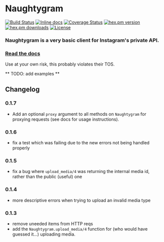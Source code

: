 # Naughtygram

[![Build Status](https://travis-ci.org/Zensavona/naughtygram.svg?branch=master)](https://travis-ci.org/Zensavona/naughtygram) [![Inline docs](http://inch-ci.org/github/zensavona/naughtygram.svg)](http://inch-ci.org/github/zensavona/naughtygram) [![Coverage Status](https://coveralls.io/repos/Zensavona/naughtygram/badge.svg?branch=master&service=github)](https://coveralls.io/github/Zensavona/naughtygram?branch=master) [![hex.pm version](https://img.shields.io/hexpm/v/naughtygram.svg)](https://hex.pm/packages/naughtygram) [![hex.pm downloads](https://img.shields.io/hexpm/dt/naughtygram.svg)](https://hex.pm/packages/naughtygram) [![License](http://img.shields.io/badge/license-MIT-brightgreen.svg)](http://opensource.org/licenses/MIT)

### Naughtygram is a very basic client for Instagram's private API.

### [Read the docs](https://hexdocs.pm/naughtygram)

Use at your own risk, this probably violates their TOS.

** TODO: add examples **


## Changelog

### 0.1.7
- Add an optional `proxy` argument to all methods on `Naughtygram` for proxying requests (see docs for usage instructions).

### 0.1.6
- fix a test which was failing due to the new errors not being handled properly

### 0.1.5
- fix a bug where `upload_media/4` was returning the internal media id, rather than the public (useful) one

### 0.1.4
- more descriptive errors when trying to upload an invalid media type

### 0.1.3

- remove uneeded items from HTTP reqs
- add the `Naughtygram.upload_media/4` function for (who would have guessed it...) uploading media.
